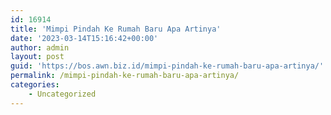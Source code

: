 ```yaml
---
id: 16914
title: 'Mimpi Pindah Ke Rumah Baru Apa Artinya'
date: '2023-03-14T15:16:42+00:00'
author: admin
layout: post
guid: 'https://bos.awn.biz.id/mimpi-pindah-ke-rumah-baru-apa-artinya/'
permalink: /mimpi-pindah-ke-rumah-baru-apa-artinya/
categories:
    - Uncategorized
---
```


